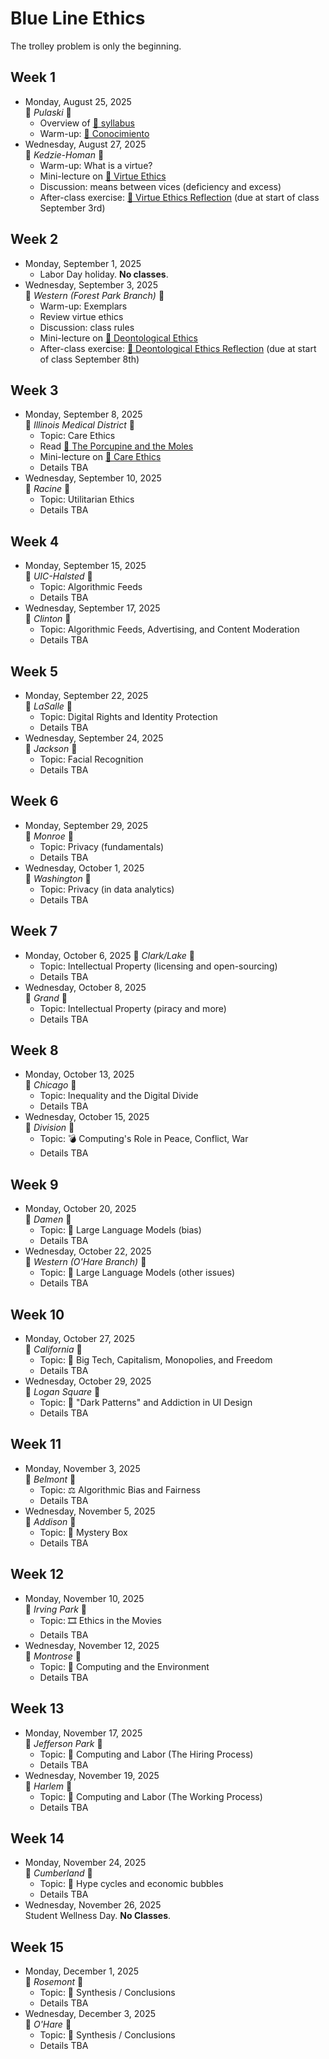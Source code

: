 # Blue Line Ethics
The trolley problem is only the beginning.

## Week 1
* Monday, August 25, 2025  
  🔵 _Pulaski_ 🔵
  * Overview of [📄 syllabus](syllabus-cs-377-fall-2025.pdf)
  * Warm-up: [🔗 Conocimiento](https://teaching.uic.edu/cate-teaching-guides/inclusive-equity-minded-teaching-practices/conocimiento-activity/)
* Wednesday, August 27, 2025  
  🔵 _Kedzie-Homan_ 🔵
  * Warm-up: What is a virtue?
  * Mini-lecture on [🔗 Virtue Ethics](https://plato.stanford.edu/entries/ethics-virtue/)
  * Discussion: means between vices (deficiency and excess)
  * After-class exercise: [📄 Virtue Ethics Reflection](reflections/01-virtue-ethics.pdf) (due at start of class September 3rd)

## Week 2
* Monday, September 1, 2025
  * Labor Day holiday. **No classes**.
* Wednesday, September 3, 2025  
  🔵 _Western (Forest Park Branch)_ 🔵
  * Warm-up: Exemplars
  * Review virtue ethics
  * Discussion: class rules
  * Mini-lecture on [🔗 Deontological Ethics](https://plato.stanford.edu/entries/ethics-deontological/)
  * After-class exercise: [📄 Deontological Ethics Reflection](reflections/02-deontological-ethics.pdf) (due at start of class September 8th)

## Week 3
* Monday, September 8, 2025  
  🔵 _Illinois Medical District_ 🔵
  * Topic: Care Ethics
  * Read [🔗 The Porcupine and the Moles](https://labs.psychology.illinois.edu/~lyubansk/Gilligan.htm)
  * Mini-lecture on [🔗 Care Ethics](https://iep.utm.edu/care-ethics/)
  * Details TBA
* Wednesday, September 10, 2025  
  🔵 _Racine_ 🔵
  * Topic: Utilitarian Ethics
  * Details TBA

## Week 4
* Monday, September 15, 2025  
  🔵 _UIC-Halsted_ 🔵
  * Topic: Algorithmic Feeds
  * Details TBA
* Wednesday, September 17, 2025  
  🔵 _Clinton_ 🔵
  * Topic: Algorithmic Feeds, Advertising, and Content Moderation
  * Details TBA

## Week 5
* Monday, September 22, 2025  
  🔵 _LaSalle_ 🔵
  * Topic: Digital Rights and Identity Protection
  * Details TBA
* Wednesday, September 24, 2025  
  🔵 _Jackson_ 🔵
  * Topic: Facial Recognition
  * Details TBA

## Week 6
* Monday, September 29, 2025  
  🔵 _Monroe_ 🔵
  * Topic: Privacy (fundamentals)
  * Details TBA
* Wednesday, October 1, 2025  
  🔵 _Washington_ 🔵
  * Topic: Privacy (in data analytics)
  * Details TBA

## Week 7
* Monday, October 6, 2025
  🔵 _Clark/Lake_ 🔵
  * Topic: Intellectual Property (licensing and open-sourcing)
  * Details TBA
* Wednesday, October 8, 2025  
  🔵 _Grand_ 🔵
  * Topic: Intellectual Property (piracy and more)
  * Details TBA

## Week 8
* Monday, October 13, 2025  
  🔵 _Chicago_ 🔵
  * Topic: Inequality and the Digital Divide
  * Details TBA
* Wednesday, October 15, 2025  
  🔵 _Division_ 🔵
  * Topic: 💣 Computing's Role in Peace, Conflict, War
  * Details TBA

## Week 9
* Monday, October 20, 2025  
  🔵 _Damen_ 🔵
  * Topic: 💬 Large Language Models (bias)
  * Details TBA
* Wednesday, October 22, 2025  
  🔵 _Western (O'Hare Branch)_ 🔵
  * Topic: 💬 Large Language Models (other issues)
  * Details TBA

## Week 10
* Monday, October 27, 2025  
  🔵 _California_ 🔵
  * Topic: 🏦 Big Tech, Capitalism, Monopolies, and Freedom
  * Details TBA
* Wednesday, October 29, 2025  
  🔵 _Logan Square_ 🔵
  * Topic: 🎣 "Dark Patterns" and Addiction in UI Design
  * Details TBA

## Week 11
* Monday, November 3, 2025  
  🔵 _Belmont_ 🔵
  * Topic: ⚖️ Algorithmic Bias and Fairness
  * Details TBA
* Wednesday, November 5, 2025  
  🔵 _Addison_ 🔵
  * Topic: 🎁 Mystery Box
  * Details TBA

## Week 12
* Monday, November 10, 2025  
  🔵 _Irving Park_ 🔵
  * Topic: 🎞️ Ethics in the Movies
  * Details TBA
* Wednesday, November 12, 2025  
  🔵 _Montrose_ 🔵
  * Topic: 🦜 Computing and the Environment
  * Details TBA

## Week 13
* Monday, November 17, 2025  
  🔵 _Jefferson Park_ 🔵
  * Topic: 💼 Computing and Labor (The Hiring Process)
  * Details TBA
* Wednesday, November 19, 2025  
  🔵 _Harlem_ 🔵
  * Topic: 💼 Computing and Labor (The Working Process)
  * Details TBA

## Week 14
* Monday, November 24, 2025  
  🔵 _Cumberland_ 🔵
  * Topic: 🫧 Hype cycles and economic bubbles
  * Details TBA
* Wednesday, November 26, 2025  
   Student Wellness Day. **No Classes**.

## Week 15
* Monday, December 1, 2025  
  🔵 _Rosemont_ 🔵
  * Topic: 🏁 Synthesis / Conclusions
  * Details TBA
* Wednesday, December 3, 2025  
  🔵 _O'Hare_ 🔵
  * Topic: 🏁 Synthesis / Conclusions
  * Details TBA
